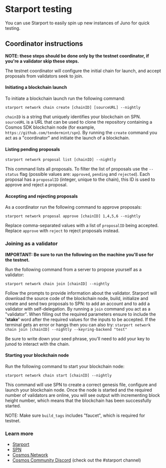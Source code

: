 # Starport testing

You can use Starport to easily spin up new instances of Juno for quick testing.

## Coordinator instructions

**NOTE: these steps should be done only by the testnet coordinator, if you're a validator skip these steps.**

The testnet coordinator will configure the initial chain for launch, and accept proposals from validators seek to join.

#### Initiating a blockchain launch

To initiate a blockchain launch run the following command:

```
starport network chain create [chainID] [sourceURL] --nightly
```

`chainID` is a string that uniquely identifies your blockchain on SPN. `sourceURL` is a URL that can be used to clone the repository containing a Cosmos SDK blockchain node (for example, `https://github.com/tendermint/spn`). By running the `create` command you act as a "coordinator" and initiate the launch of a blockchain.

#### Listing pending proposals

```
starport network proposal list [chainID] --nightly
```

This command lists all proposals. To filter the list of proposals use the `--status` flag (possible values are: `approved`, `pending` and `rejected`). Each proposal has a `proposalID` (integer, unique to the chain), this ID is used to approve and reject a proposal.

#### Accepting and rejecting proposals

As a coordinator run the following command to approve proposals:

```
starport network proposal approve [chainID] 1,4,5,6 --nightly
```

Replace comma-separated values with a list of `proposalID` being accepted. Replace `approve` with `reject` to reject proposals instead.

### Joining as a validator

**IMPORTANT: Be sure to run the following on the machine you'll use for the testnet.**

Run the following command from a server to propose yourself as a validator:

```
starport network chain join [chainID] --nightly
```

Follow the prompts to provide information about the validator. Starport will download the source code of the blockchain node, build, initialize and create and send two proposals to SPN: to add an account and to add a validator with self-delegation. By running a `join` command you act as a "validator". When filling out the required parameters ensure to include the **'stake'** word after the required values for the inputs to be accepted. If the terminal gets an error or hangs then you can also try: `starport network chain join [chainID] --nightly --keyring-backend "test"`

Be sure to write down your seed phrase, you'll need to add your key to junod to interact with the chain.

#### Starting your blockchain node

Run the following command to start your blockchain node:

```
starport network chain start [chainID] --nightly
```

This command will use SPN to create a correct genesis file, configure and launch your blockchain node. Once the node is started and the required number of validators are online, you will see output with incrementing block height number, which means that the blockchain has been successfully started.

NOTE: Make sure `build_tags` includes "faucet", which is required for testnet.

### Learn more

- [Starport](https://github.com/tendermint/starport)
- [SPN](https://github.com/tendermint/spn)
- [Cosmos Network](https://cosmos.network)
- [Cosmos Community Discord](https://discord.com/invite/W8trcGV) (check out the #starport channel)

